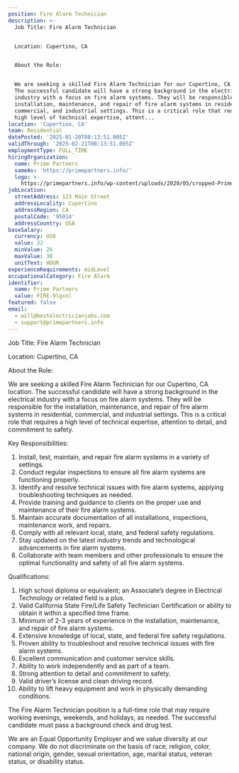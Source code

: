 ```yaml
---
position: Fire Alarm Technician
description: >-
  Job Title: Fire Alarm Technician


  Location: Cupertino, CA


  About the Role:


  We are seeking a skilled Fire Alarm Technician for our Cupertino, CA location.
  The successful candidate will have a strong background in the electrical
  industry with a focus on fire alarm systems. They will be responsible for the
  installation, maintenance, and repair of fire alarm systems in residential,
  commercial, and industrial settings. This is a critical role that requires a
  high level of technical expertise, attent...
location: 'Cupertino, CA'
team: Residential
datePosted: '2025-01-20T08:13:51.005Z'
validThrough: '2025-02-21T08:13:51.005Z'
employmentType: FULL_TIME
hiringOrganization:
  name: Prime Partners
  sameAs: 'https://primepartners.info/'
  logo: >-
    https://primepartners.info/wp-content/uploads/2020/05/cropped-Prime-Partners-Logo-NO-BG-1-1.png
jobLocation:
  streetAddress: 123 Main Street
  addressLocality: Cupertino
  addressRegion: CA
  postalCode: '95014'
  addressCountry: USA
baseSalary:
  currency: USD
  value: 32
  minValue: 26
  maxValue: 38
  unitText: HOUR
experienceRequirements: midLevel
occupationalCategory: Fire Alarm
identifier:
  name: Prime Partners
  value: FIRE-9lgxnl
featured: false
email:
  - will@bestelectricianjobs.com
  - support@primepartners.info
---
```




Job Title: Fire Alarm Technician

Location: Cupertino, CA

About the Role:

We are seeking a skilled Fire Alarm Technician for our Cupertino, CA location. The successful candidate will have a strong background in the electrical industry with a focus on fire alarm systems. They will be responsible for the installation, maintenance, and repair of fire alarm systems in residential, commercial, and industrial settings. This is a critical role that requires a high level of technical expertise, attention to detail, and commitment to safety.

Key Responsibilities:

1. Install, test, maintain, and repair fire alarm systems in a variety of settings.
2. Conduct regular inspections to ensure all fire alarm systems are functioning properly.
3. Identify and resolve technical issues with fire alarm systems, applying troubleshooting techniques as needed.
4. Provide training and guidance to clients on the proper use and maintenance of their fire alarm systems.
5. Maintain accurate documentation of all installations, inspections, maintenance work, and repairs.
6. Comply with all relevant local, state, and federal safety regulations.
7. Stay updated on the latest industry trends and technological advancements in fire alarm systems.
8. Collaborate with team members and other professionals to ensure the optimal functionality and safety of all fire alarm systems.

Qualifications:

1. High school diploma or equivalent; an Associate’s degree in Electrical Technology or related field is a plus.
2. Valid California State Fire/Life Safety Technician Certification or ability to obtain it within a specified time frame.
3. Minimum of 2-3 years of experience in the installation, maintenance, and repair of fire alarm systems.
4. Extensive knowledge of local, state, and federal fire safety regulations.
5. Proven ability to troubleshoot and resolve technical issues with fire alarm systems.
6. Excellent communication and customer service skills.
7. Ability to work independently and as part of a team.
8. Strong attention to detail and commitment to safety.
9. Valid driver’s license and clean driving record.
10. Ability to lift heavy equipment and work in physically demanding conditions.

The Fire Alarm Technician position is a full-time role that may require working evenings, weekends, and holidays, as needed. The successful candidate must pass a background check and drug test.

We are an Equal Opportunity Employer and we value diversity at our company. We do not discriminate on the basis of race, religion, color, national origin, gender, sexual orientation, age, marital status, veteran status, or disability status.
